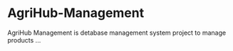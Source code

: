 # AgriHub-Management
AgriHub Management is detabase management system project to manage products ...
